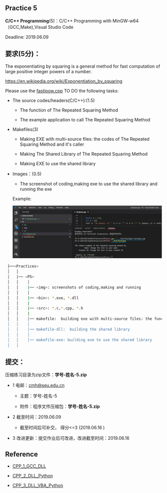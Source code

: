 
## Practice 5

**C/C++ Programming**(5)：C/C++ Programming with MinGW-w64（GCC,Make),Visual Studio Code 

Deadline: 2019.06.09

## 要求(5分)：

The exponentiating by squaring is a general method for fast computation of large positive integer powers of a number.

https://en.wikipedia.org/wiki/Exponentiation_by_squaring

Please use the [fastipow.cpp](./src/fastipow.cpp) 
TO DO the following tasks:

* The source codes/headers(C/C++):(1.5)

    *  The function of The Repeated Squaring Method

    *  The example application to call The Repeated Squaring Method

* Makefiles(3)

    * Making EXE with multi-source files: the codes of The Repeated Squaring Method and it's caller

    * Making The Shared Library of The Repeated Squaring Method

    * Making EXE to use the shared library 

* Images：(0.5)

     * The screenshot of coding,making exe to use the shared library and running the exe
   
     Example:

   ![screenshots](./img/vscode-gcc.jpg)


```bash
 ├──<Practices>
 │   │ 
 │   |── <P5>
 │   │    │ 
 │   │    |── <img>: screenshots of coding,making and running
 │   │    │ 
 │   │    |── <bin>: *.exe, *.dll
 │   │    |
 │   │    |── <src>: *.c,*.cpp, *.h
 │   │    |
 │   │    │── makefile:  building exe with multi-source files: the function code and it's caller code
 │   │    │ 
 │   │    │── makefile-dll:  building the shared library 
 │   │    │               
 │   │    │── makefile-exe: building exe to use the shared library  
 │   │                   
```  

## 提交：

压缩练习目录为zip文件：**学号-姓名-5.zip**

* 1 电邮：cmh@seu.edu.cn 
    
  * 主题：学号-姓名-5
    
  * 附件：程序文件压缩包：**学号-姓名-5.zip**

* 2 截至时间：2019.06.09

   * 截至时间后可补交， 得分<=3 (2019.06.16 )

* 3 改进更新：提交作业后可改进，改进截至时间：2019.06.16

## Reference

* [CPP_1_GCC_DLL](http://nbviewer.ipython.org/github/PySEE/home/tree/S2019/notebook/Lecture8-1-CPP_1_GCC_DLL.ipynb)

* [CPP_2_DLL_Python](http://nbviewer.ipython.org/github/PySEE/home/tree/S2019/notebook/Lecture8-2-CPP_2_DLL_Python.ipynb)

* [CPP_3_DLL_VBA_Python](http://nbviewer.ipython.org/github/PySEE/home/tree/S2019/notebook/Lecture8-3-CPP_2_DLL_VBA_Python.ipynb)